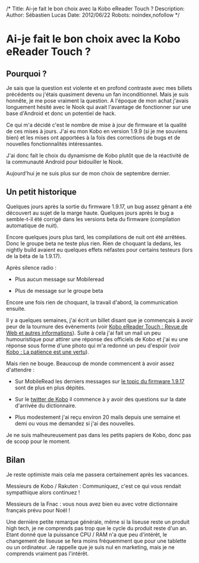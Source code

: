 /*
Title: Ai-je fait le bon choix avec la Kobo eReader Touch ?
Description: 
Author: Sébastien Lucas
Date: 2012/06/22
Robots: noindex,nofollow
*/
# Ai-je fait le bon choix avec la Kobo eReader Touch ?

## Pourquoi ?
Je sais que la question est violente et en profond contraste avec mes billets précédents ou j'étais quasiment devenu un fan inconditionnel. Mais je suis honnête, je me pose vraiment la question. A l'époque de mon achat j'avais longuement hésité avec le Nook qui avait l'avantage de fonctionner sur une base d'Android et donc un potentiel de hack.

Ce qui m'a décidé c'est le nombre de mise à jour de firmware et la qualité de ces mises à jours. J'ai eu mon Kobo en version 1.9.9 (si je me souviens bien) et les mises ont apportées à la fois des corrections de bugs et de nouvelles fonctionnalités intéressantes.

J'ai donc fait le choix du dynamisme de Kobo plutôt que de la réactivité de la communauté Android pour bidouiller le Nook.

Aujourd'hui je ne suis plus sur de mon choix de septembre dernier.

## Un petit historique

Quelques jours après la sortie du firmware 1.9.17, un bug assez gênant a été découvert au sujet de la marge haute. Quelques jours après le bug a semble-t-il été corrigé dans les versions beta du firmware (compilation automatique de nuit).

Encore quelques jours plus tard, les compilations de nuit ont été arrêtées. Donc le groupe beta ne teste plus rien. Rien de choquant la dedans, les nightly build avaient eu quelques effets néfastes pour certains testeurs (lors de la béta de la 1.9.17).

Après silence radio :

*	Plus aucun message sur Mobileread

*	Plus de message sur le groupe beta

Encore une fois rien de choquant, la travail d'abord, la communication ensuite.

Il y a quelques semaines, j'ai écrit un billet disant que je commençais à avoir peur de la tournure des évènements (voir [Kobo eReader Touch : Revue de Web et autres informations](/blog/kobo-ereader-touch-15)). Suite à cela j'ai fait un mail un peu humouristique pour attirer une réponse des officiels de Kobo et j'ai eu une réponse sous forme d'une photo qui m'a redonné un peu d'espoir (voir [Kobo : La patience est une vertu](/blog/kobo-ereader-touch-16)).

Mais rien ne bouge. Beaucoup de monde commencent à avoir assez d'attendre :

*	Sur MobileRead les derniers messages sur [le topic du firmware 1.9.17](http://www.mobileread.com/forums/showthread.php?t=172355) sont de plus en plus dépités.

*	Sur le [twitter de Kobo](http://twitter.com/#!/Kobo_FR) il commence à y avoir des questions sur la date d'arrivée du dictionnaire.

*	Plus modestement j'ai reçu environ 20 mails depuis une semaine et demi ou vous me demandez si j'ai des nouvelles.

Je ne suis malheureusement pas dans les petits papiers de Kobo, donc pas de scoop pour le moment.
## Bilan

Je reste optimiste mais cela me passera certainement après les vacances.

Messieurs de Kobo / Rakuten : Communiquez, c'est ce qui vous rendait sympathique alors continuez !

Messieurs de la Fnac : vous nous avez bien eu avec votre dictionnaire français prévu pour Noël !

Une dernière petite remarque générale, même si la liseuse reste un produit high tech, je ne comprends pas trop que le cycle du produit reste d'un an. Etant donné que la puissance CPU / RAM n'a que peu d'intérêt, le changement de liseuse se fera moins fréquemment que pour une tablette ou un ordinateur. Je rappelle que je suis nul en marketing, mais je ne comprends vraiment pas l'intérêt.
